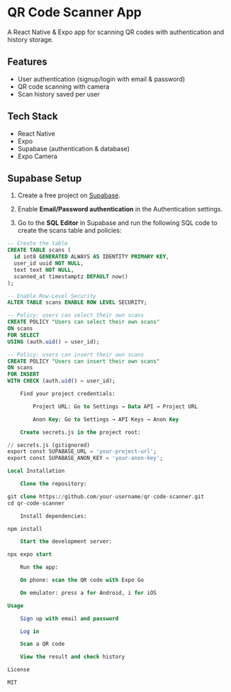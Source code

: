 # QR Code Scanner App

A React Native & Expo app for scanning QR codes with authentication and history storage.

## Features

- User authentication (signup/login with email & password)  
- QR code scanning with camera  
- Scan history saved per user  

## Tech Stack

- React Native  
- Expo  
- Supabase (authentication & database)  
- Expo Camera  

## Supabase Setup

1. Create a free project on [Supabase](https://supabase.com/).  

2. Enable **Email/Password authentication** in the Authentication settings.  

3. Go to the **SQL Editor** in Supabase and run the following SQL code to create the scans table and policies:

```sql
-- Create the table
CREATE TABLE scans (
  id int8 GENERATED ALWAYS AS IDENTITY PRIMARY KEY,
  user_id uuid NOT NULL,
  text text NOT NULL,
  scanned_at timestamptz DEFAULT now()
);

-- Enable Row-Level Security
ALTER TABLE scans ENABLE ROW LEVEL SECURITY;

-- Policy: users can select their own scans
CREATE POLICY "Users can select their own scans"
ON scans
FOR SELECT
USING (auth.uid() = user_id);

-- Policy: users can insert their own scans
CREATE POLICY "Users can insert their own scans"
ON scans
FOR INSERT
WITH CHECK (auth.uid() = user_id);

    Find your project credentials:

        Project URL: Go to Settings → Data API → Project URL

        Anon Key: Go to Settings → API Keys → Anon Key

    Create secrets.js in the project root:

// secrets.js (gitignored)
export const SUPABASE_URL = 'your-project-url';
export const SUPABASE_ANON_KEY = 'your-anon-key';

Local Installation

    Clone the repository:

git clone https://github.com/your-username/qr-code-scanner.git
cd qr-code-scanner

    Install dependencies:

npm install

    Start the development server:

npx expo start

    Run the app:

    On phone: scan the QR code with Expo Go

    On emulator: press a for Android, i for iOS

Usage

    Sign up with email and password

    Log in

    Scan a QR code

    View the result and check history

License

MIT
